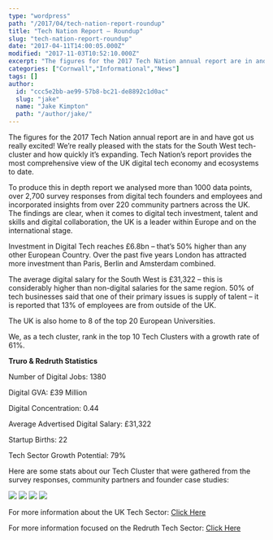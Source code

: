 ```yaml
---
type: "wordpress"
path: "/2017/04/tech-nation-report-roundup"
title: "Tech Nation Report – Roundup"
slug: "tech-nation-report-roundup"
date: "2017-04-11T14:00:05.000Z"
modified: "2017-11-03T10:52:10.000Z"
excerpt: "The figures for the 2017 Tech Nation annual report are in and have got us really excited! We’re really pleased with the stats for the South West tech-cluster and how quickly it’s expanding. Tech Nation’s report provides the most comprehensive view of the UK digital tech economy and ecosystems to date. Investment in Digital Tech reaches …"
categories: ["Cornwall","Informational","News"]
tags: []
author:
  id: "ccc5e2bb-ae99-57b8-bc21-de8892c1d0ac"
  slug: "jake"
  name: "Jake Kimpton"
  path: "/author/jake/"
---
```

The figures for the 2017 Tech Nation annual report are in and have got us really excited! We’re really pleased with the stats for the South West tech-cluster and how quickly it’s expanding. Tech Nation’s report provides the most comprehensive view of the UK digital tech economy and ecosystems to date.

To produce this in depth report we analysed more than 1000 data points, over 2,700 survey responses from digital tech founders and employees and incorporated insights from over 220 community partners across the UK. The findings are clear, when it comes to digital tech investment, talent and skills and digital collaboration, the UK is a leader within Europe and on the international stage.

Investment in Digital Tech reaches £6.8bn – that’s 50% higher than any other European Country. Over the past five years London has attracted more investment than Paris, Berlin and Amsterdam combined.

The average digital salary for the South West is £31,322 – this is considerably higher than non-digital salaries for the same region. 50% of tech businesses said that one of their primary issues is supply of talent – it is reported that 13% of employees are from outside of the UK.

The UK is also home to 8 of the top 20 European Universities.

We, as a tech cluster, rank in the top 10 Tech Clusters with a growth rate of 61%.

**Truro & Redruth Statistics**

Number of Digital Jobs: 1380

Digital GVA: £39 Million

Digital Concentration: 0.44

Average Advertised Digital Salary: £31,322

Startup Births: 22

Tech Sector Growth Potential: 79%

Here are some stats about our Tech Cluster that were gathered from the survey responses, community partners and founder case studies:

![](/wp-content/uploads/2017/04/tech-nation-report-sw-stat-snippet-3.jpg)
![](/wp-content/uploads/2017/04/tech-nation-report-sw-stat-snippet-1.jpg)
![](/wp-content/uploads/2017/04/tech-nation-report-sw-stat-snippet.jpg)
![](/wp-content/uploads/2017/04/tech-nation-report-sw-stat-snippet-2.jpg)

For more information about the UK Tech Sector: [Click Here](http://technation.techcityuk.com/)

For more information focused on the Redruth Tech Sector: [Click Here](http://technation.techcityuk.com/cluster/truro-and-redruth/)